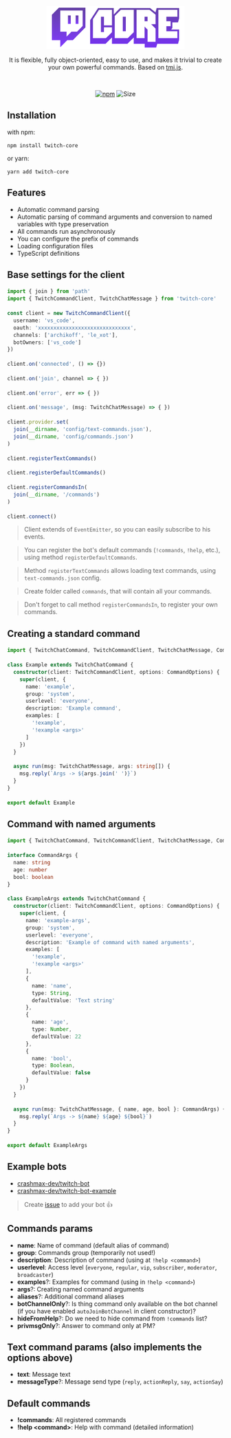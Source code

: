 <br/>
<p align="center">
  <img src="docs/images/logo.png" />
</p>
<p align="center">
    It is flexible, fully object-oriented, easy to use, and makes it trivial to create your own powerful commands.
    Based on <a href="https://github.com/tmijs/tmi.js">tmi.js</a>.
</p>
<br/>

<p align="center">
  <a href="https://www.npmjs.com/package/twitch-core" target="_blank"><img alt="npm" src="https://img.shields.io/npm/v/twitch-core"></a>
  <img alt="Size" src="https://img.shields.io/bundlephobia/minzip/twitch-core">
</p>

## Installation

with npm:

```
npm install twitch-core
```

or yarn:

```
yarn add twitch-core
```

## Features
* Automatic command parsing
* Automatic parsing of command arguments and conversion to named variables with type preservation
* All commands run asynchronously
* You can configure the prefix of commands
* Loading configuration files
* TypeScript definitions 

## Base settings for the client

```ts
import { join } from 'path'
import { TwitchCommandClient, TwitchChatMessage } from 'twitch-core'

const client = new TwitchCommandClient({
  username: 'vs_code',
  oauth: 'xxxxxxxxxxxxxxxxxxxxxxxxxxxxxx',
  channels: ['archikoff', 'le_xot'],
  botOwners: ['vs_code']
})

client.on('connected', () => {})

client.on('join', channel => { })

client.on('error', err => { })

client.on('message', (msg: TwitchChatMessage) => { })

client.provider.set(
  join(__dirname, 'config/text-commands.json'),
  join(__dirname, 'config/commands.json')
)

client.registerTextCommands()

client.registerDefaultCommands()

client.registerCommandsIn(
  join(__dirname, '/commands')
)

client.connect()
```

> Client extends of `EventEmitter`, so you can easily subscribe to his events.

> You can register the bot's default commands (`!commands`, `!help`, etc.), using method `registerDefaultCommands`.

> Method `registerTextCommands` allows loading text commands, using `text-commands.json` config.

> Create folder called `commands`, that will contain all your commands.

> Don't forget to call method `registerCommandsIn`, to register your own commands.

## Creating a standard command

```ts
import { TwitchChatCommand, TwitchCommandClient, TwitchChatMessage, CommandOptions } from 'twitch-core'

class Example extends TwitchChatCommand {
  constructor(client: TwitchCommandClient, options: CommandOptions) {
    super(client, {
      name: 'example',
      group: 'system',
      userlevel: 'everyone',
      description: 'Example command',
      examples: [
        '!example',
        '!example <args>'
      ]
    })
  }

  async run(msg: TwitchChatMessage, args: string[]) {
    msg.reply(`Args -> ${args.join(' ')}`)
  }
}

export default Example
```

## Command with named arguments

```ts
import { TwitchChatCommand, TwitchCommandClient, TwitchChatMessage, CommandOptions } from 'twitch-core'

interface CommandArgs {
  name: string
  age: number
  bool: boolean
}

class ExampleArgs extends TwitchChatCommand {
  constructor(client: TwitchCommandClient, options: CommandOptions) {
    super(client, {
      name: 'example-args',
      group: 'system',
      userlevel: 'everyone',
      description: 'Example of command with named arguments',
      examples: [
        '!example',
        '!example <args>'
      ],
      {
        name: 'name',
        type: String,
        defaultValue: 'Text string'
      },
      {
        name: 'age',
        type: Number,
        defaultValue: 22
      },
      {
        name: 'bool',
        type: Boolean,
        defaultValue: false
      }
    })
  }

  async run(msg: TwitchChatMessage, { name, age, bool }: CommandArgs) {
    msg.reply(`Args -> ${name} ${age} ${bool}`)
  }
}

export default ExampleArgs
```

## Example bots

* [crashmax-dev/twitch-bot](https://github.com/crashmax-dev/twitch-bot)
* [crashmax-dev/twitch-bot-example](https://github.com/crashmax-dev/twitch-bot-example)

> Create [issue](https://github.com/crashmax-dev/twitch-core/issues/new) to add your bot 👍

## Commands params

* **name**: Name of command (default alias of command)
* **group**: Commands group (temporarily not used!)
* **description**: Description of command (using at `!help <command>`)
* **userlevel**: Access level (`everyone`, `regular`, `vip`, `subscriber`, `moderator`, `broadcaster`)
* **examples**?: Examples for command (using in `!help <command>`)
* **args**?: Creating named command arguments
* **aliases**?: Additional command aliases
* **botChannelOnly**?: Is thing command only available on the bot channel (if you have enabled `autoJoinBotChannel` in client constructor)?
* **hideFromHelp**?: Do we need to hide command from `!commands` list?
* **privmsgOnly**?: Answer to command only at PM?

## Text command params (also implements the options above)
* **text**: Message text 
* **messageType**?: Message send type (`reply`, `actionReply`, `say`, `actionSay`)

## Default commands
* **!commands**: All registered commands
* **!help \<command\>**: Help with command (detailed information)

